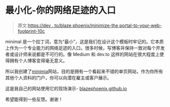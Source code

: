 # 最小化-你的网络足迹的入口

> 原文:[https://dev . to/blaze phoenix/minimize-the portal-to-your-web-footprint-10c](https://dev.to/blazephoenix/minimis-the-portal-to-your-web-footprint-1i0c)

minimal 是一个拉丁词，意为“最小”，这是我们在设计这个模板时牢记的。它本质上作为一个专业能力的网络足迹的入口。很多时候，写博客并保持一致对每个开发者或设计师来说都是不可行的。像 Medium 和 dev.to 这样的网站在很大程度上使得拥有个人博客变得毫无意义。

所以我创建了[minimia](https://github.com/Blazephoenix/minimis)网站，目的是拥有一个看起来不错的单页网站，作为你所有其他个人资料的门户，你可以向潜在雇主或客户展示。

这是我自己的网站使用它的现场演示- [blazephoenix.github.io](https://blazephoenix.github.io)

希望能得到一些反馈。谢谢！